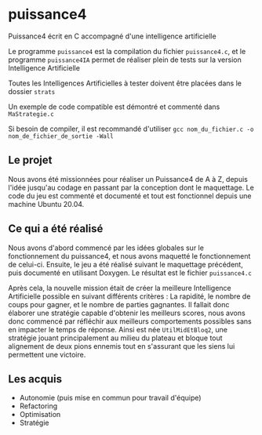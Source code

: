 # puissance4
Puissance4 écrit en C accompagné d'une intelligence artificielle

Le programme `puissance4` est la compilation du fichier `puissance4.c`, et le programme `puissance4IA` permet de réaliser plein de tests sur la version Intelligence Artificielle

Toutes les Intelligences Artificielles à tester doivent être placées dans le dossier `strats`

Un exemple de code compatible est démontré et commenté dans `MaStrategie.c`

Si besoin de compiler, il est recommandé d'utiliser `gcc nom_du_fichier.c -o nom_de_fichier_de_sortie -Wall`

## Le projet
Nous avons été missionnées pour réaliser un Puissance4 de A à Z, depuis l'idée jusqu'au codage en passant par la conception dont le maquettage. Le code du jeu est commenté et documenté et tout est fonctionnel depuis une machine Ubuntu 20.04.

## Ce qui a été réalisé
Nous avons d'abord commencé par les idées globales sur le fonctionnement du puissance4, et nous avons maquetté le fonctionnement de celui-ci. Ensuite, le jeu a été réalisé suivant le maquettage précédent, puis documenté en utilisant Doxygen. Le résultat est le fichier `puissance4.c`

Après cela, la nouvelle mission était de créer la meilleure Intelligence Artificielle possible en suivant différents critères : La rapidité, le nombre de coups pour gagner, et le nombre de parties gagnantes. Il fallait donc élaborer une stratégie capable d'obtenir les meilleurs scores, nous avons donc commencé par réfléchir aux meilleurs comportements possibles sans en impacter le temps de réponse. Ainsi est née `UtilMidEtBloq2`, une stratégie jouant principalement au milieu du plateau et bloque tout alignement de deux pions ennemis tout en s'assurant que les siens lui permettent une victoire.

## Les acquis
- Autonomie (puis mise en commun pour travail d'équipe)
- Refactoring
- Optimisation
- Stratégie
